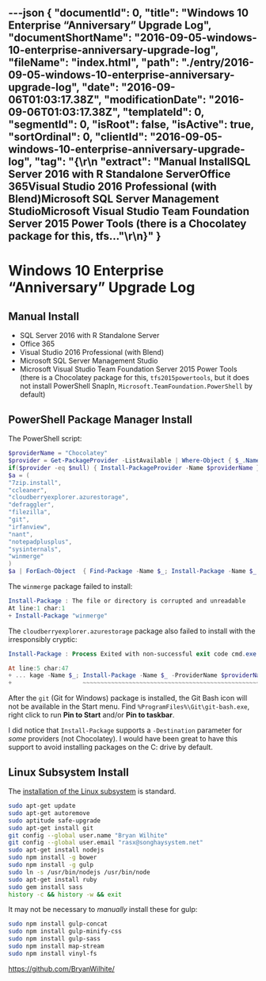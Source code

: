 ---json
{
  "documentId": 0,
  "title": "Windows 10 Enterprise “Anniversary” Upgrade Log",
  "documentShortName": "2016-09-05-windows-10-enterprise-anniversary-upgrade-log",
  "fileName": "index.html",
  "path": "./entry/2016-09-05-windows-10-enterprise-anniversary-upgrade-log",
  "date": "2016-09-06T01:03:17.38Z",
  "modificationDate": "2016-09-06T01:03:17.38Z",
  "templateId": 0,
  "segmentId": 0,
  "isRoot": false,
  "isActive": true,
  "sortOrdinal": 0,
  "clientId": "2016-09-05-windows-10-enterprise-anniversary-upgrade-log",
  "tag": "{\r\n  \"extract\": \"Manual InstallSQL Server 2016 with R Standalone ServerOffice 365Visual Studio 2016 Professional (with Blend)Microsoft SQL Server Management StudioMicrosoft Visual Studio Team Foundation Server 2015 Power Tools (there is a Chocolatey package for this, tfs...\"\r\n}"
}
---

# Windows 10 Enterprise “Anniversary” Upgrade Log

## Manual Install

* SQL Server 2016 with R Standalone Server
* Office 365
* Visual Studio 2016 Professional (with Blend)
* Microsoft SQL Server Management Studio
* Microsoft Visual Studio Team Foundation Server 2015 Power Tools (there is a Chocolatey package for this, `tfs2015powertools`, but it does not install PowerShell SnapIn, `Microsoft.TeamFoundation.PowerShell` by default)

## PowerShell Package Manager Install

The PowerShell script:

```powershell
$providerName = "Chocolatey"
$provider = Get-PackageProvider -ListAvailable | Where-Object { $_.Name -eq $providerName }
if($provider -eq $null) { Install-PackageProvider -Name $providerName }
$a = (
"7zip.install",
"ccleaner",
"cloudberryexplorer.azurestorage",
"defraggler",
"filezilla",
"git",
"irfanview",
"nant",
"notepadplusplus",
"sysinternals",
"winmerge"
)
$a | ForEach-Object  { Find-Package -Name $_; Install-Package -Name $_ -ProviderName $providerName }
```

The `winmerge` package failed to install:

```powershell
Install-Package : The file or directory is corrupted and unreadable
At line:1 char:1
+ Install-Package "winmerge"
```

The `cloudberryexplorer.azurestorage` package also failed to install with the irresponsibly cryptic:

```powershell
Install-Package : Process Exited with non-successful exit code cmd.exe : 1

At line:5 char:47
+ ... kage -Name $_; Install-Package -Name $_ -ProviderName $providerName }
+                    ~~~~~~~~~~~~~~~~~~~~~~~~~~~~~~~~~~~~~~~~~~~~~~~~~~~~
```

After the `git` (Git for Windows) package is installed, the Git Bash icon will not be available in the Start menu. Find `%ProgramFiles%\Git\git-bash.exe`, right click to run **Pin to Start** and/or **Pin to taskbar**.

I did notice that `Install-Package` supports a `-Destination` parameter for *some* providers (not Chocolatey). I would have been great to have this support to avoid installing packages on the C: drive by default.

## Linux Subsystem Install

The [installation of the Linux subsystem](http://www.howtogeek.com/249966/how-to-install-and-use-the-linux-bash-shell-on-windows-10/) is standard.

```bash
sudo apt-get update
sudo apt-get autoremove
sudo aptitude safe-upgrade
sudo apt-get install git
git config --global user.name "Bryan Wilhite"
git config --global user.email "rasx@songhaysystem.net"
sudo apt-get install nodejs
sudo npm install -g bower
sudo npm install -g gulp
sudo ln -s /usr/bin/nodejs /usr/bin/node
sudo apt-get install ruby
sudo gem install sass
history -c && history -w && exit
```

It may not be necessary to *manually* install these for gulp:

```bash
sudo npm install gulp-concat
sudo npm install gulp-minify-css
sudo npm install gulp-sass
sudo npm install map-stream
sudo npm install vinyl-fs
```

<https://github.com/BryanWilhite/>
